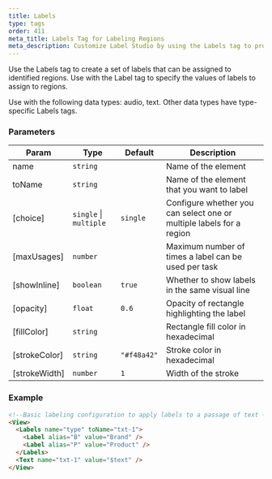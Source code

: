 ```yaml
---
title: Labels
type: tags
order: 411
meta_title: Labels Tag for Labeling Regions
meta_description: Customize Label Studio by using the Labels tag to provide a set of labels for labeling regions in tasks for machine learning and data science projects.
---
```


Use the Labels tag to create a set of labels that can be assigned to identified regions. Use with the Label tag to specify the values of labels to assign to regions.

Use with the following data types: audio, text. Other data types have type-specific Labels tags.

### Parameters

| Param | Type | Default | Description |
| --- | --- | --- | --- |
| name | <code>string</code> |  | Name of the element |
| toName | <code>string</code> |  | Name of the element that you want to label |
| [choice] | <code>single</code> \| <code>multiple</code> | <code>single</code> | Configure whether you can select one or multiple labels for a region |
| [maxUsages] | <code>number</code> |  | Maximum number of times a label can be used per task |
| [showInline] | <code>boolean</code> | <code>true</code> | Whether to show labels in the same visual line |
| [opacity] | <code>float</code> | <code>0.6</code> | Opacity of rectangle highlighting the label |
| [fillColor] | <code>string</code> |  | Rectangle fill color in hexadecimal |
| [strokeColor] | <code>string</code> | <code>&quot;#f48a42&quot;</code> | Stroke color in hexadecimal |
| [strokeWidth] | <code>number</code> | <code>1</code> | Width of the stroke |

### Example
```html
<!--Basic labeling configuration to apply labels to a passage of text -->
<View>
  <Labels name="type" toName="txt-1">
    <Label alias="B" value="Brand" />
    <Label alias="P" value="Product" />
  </Labels>
  <Text name="txt-1" value="$text" />
</View>
```
